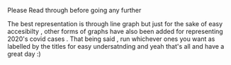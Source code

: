 Please Read through before going any further

The best representation is through line graph but just for the sake of easy accesibilty , other forms of graphs have also been added for representing 2020's covid cases . That being said , run whichever ones you want as labelled by the titles for easy undersatnding and yeah that's all and have a great day :)